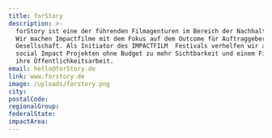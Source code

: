 ```yaml
---
title: forStory
description: >-
  forStory ist eine der führenden Filmagenturen im Bereich der Nachhaltigkeit.
  Wir machen Impactfilme mit dem Fokus auf dem Outcome für Auftraggeber und
  Gesellschaft. Als Initiator des IMPACTFILM  Festivals verhelfen wir auch
  social Impact Projekten ohne Budget zu mehr Sichtbarkeit und einem Film für
  ihre Öffentlichkeitsarbeit. 
email: hello@forStory.de
link: www.forstory.de
image: /uploads/forstory.png
city:
postalCode:
regionalGroup:
federalState:
impactArea:
---
```


